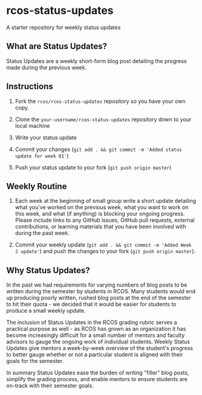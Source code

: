 # rcos-status-updates
A starter repository for weekly status updates

## What are Status Updates?

Status Updates are a weekly short-form blog post detailing the progress made during the previous week.

## Instructions

1. Fork the `rcos/rcos-status-updates` repository so you have your own copy.

2. Clone the `your-username/rcos-status-updates` repository down to your local machine

3. Write your status update

4. Commit your changes (`git add . && git commit -m 'Added status update for week 01'`)

5. Push your status update to your fork (`git push origin master`)

## Weekly Routine

1. Each week at the beginning of small group write a short update detailing what you've worked on the previous week, what you want to work on this week, and what (if anything) is blocking your ongoing progress. Please include links to any GitHub issues, GitHub pull requests, external contributions, or learning materials that you have been involved with during the past week.

2. Commit your weekly update (`git add . && git commit -m 'Added Week 2 update'`) and push the changes to your fork (`git push origin master`).


## Why Status Updates?
<!-- TODO - move this into RCOS Handbook, link to it from here. -->
In the past we had requirements for varying numbers of blog posts to be written during the semester by students in RCOS. Many students would end up producing poorly written, rushed blog posts at the end of the semester to hit their quota - we decided that it would be easier for students to produce a small weekly update.

The inclusion of Status Updates in the RCOS grading rubric serves a practical purpose as well - as RCOS has grown as an organization it has become increasingly difficult for a small number of mentors and faculty advisors to gauge the ongoing work of individual students. Weekly Status Updates give mentors a week-by-week overview of the student's progress to better gauge whether or not a particular student is aligned with their goals for the semester.

In summary Status Updates ease the burden of writing "filler" blog posts, simplify the grading process, and enable mentors to ensure students are on-track with their semester goals.

<!-- # TODOs -->
<!-- - We should develop a script that can generate a report on a student's status updates -->
